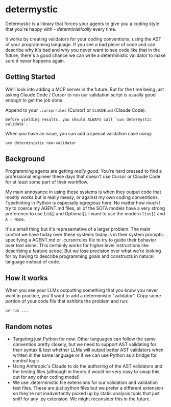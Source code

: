 # determystic

Determystic is a library that forces your agents to give you a coding style that you're happy with - _deterministically_ every time.

It works by creating validators for your coding conventions, using the AST of your programming language. If you see a bad piece of code and can describe why it's bad and why you never want to see code like that in the future, there's a good chance we can write a deterministic validator to make sure it never happens again.

## Getting Started

We'll look into adding a MCP server in the future. But for the time being just asking Claude Code / Cursor to run our validation script is usually good enough to get the job done.

Append to your `.cursorrules` (Cursor) or `CLAUDE.md` (Claude Code).

```
Before yielding results, you should ALWAYS call `uvx determystic validate`.
```

When you have an issue, you can add a special validation case using:

```bash
uvx deterministic new-validator
```

## Background

Programming agents are getting _really good_. You're hard pressed to find a professional engineer these days that doesn't use Cursor or Claude Code for at least some part of their workflow.

My main annoyance in using these systems is when they output code that mostly works but is really messy, or against my own coding conventions. Typehinting in Python is especially egregious here. No matter how much I try to coerce my AGENT.md files, all of the SOTA models have a very strong preference to use List[] and Optional[]. I want to use the modern `list[]` and `A | None`.

It's a small thing but it's representative of a larger problem. The main control we have today over these systems today is in their system prompts: specifying a AGENT.md or .cursorrules file to try to guide their behavior over text alone. This certainly works for higher level instructions like describing a feature scope. But we lose precision over what we're looking for by having to describe programming goals and constructs in natural language instead of code.

## How it works

When you see your LLMs outputting something that you know you never want in practice, you'll want to add a deterministic "validator". Copy some portion of your code file that exhibits the problem and run:

```bash
uv run ...
```

## Random notes

- Targeting just Python for now. Other languages can follow the same convention pretty closely, but we need to support AST validating for their syntax & test whether LLMs will output better AST validators when written in the same language or if we can use Python as a bridge for control logic
- Using Anthropic's Claude to do the authoring of the AST validators and the testing files (although in theory it would be very easy to swap this out for any other coding model)
- We use .deterministic file extensions for our validation and validation test files. These are just python files but we prefer a different extension so they're not inadvertantly picked up by static analysis tools that just sniff for any .py extension. We might reconsider this in the future.
